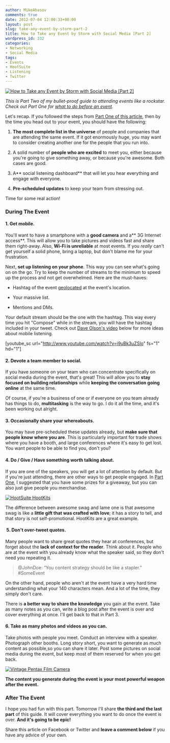 ```yaml
---
author: MikeAbasov
comments: true
date: 2012-07-04 12:00:33+00:00
layout: post
slug: take-any-event-by-storm-part-2
title: How to Take any Event by Storm with Social Media [Part 2]
wordpress_id: 332
categories:
- Networking
- Social Media
tags:
- Events
- HootSuite
- Listening
- Twitter
---
```


[![How to Take any Event by Storm with Social Media [Part 2]](http://marketingbeforefunding.com/wp-content/uploads/2012/07/storm2.png)](http://marketingbeforefunding.com/2012/07/04/take-any-event-by-storm-part-2/)

_This is Part Two of my bullet-proof guide to attending events like a rockstar. Check out Part One for [what to do before an event](http://marketingbeforefunding.com/2012/07/03/take-any-event-by-storm-part-1/)._

Let's recap. If you followed the steps from [Part One of this article](http://marketingbeforefunding.com/2012/07/03/take-any-event-by-storm-part-1/), then by the time you head out to your event, you should have the following:



	
  1. **The most complete list in the universe** of people and companies that are attending the same event. If it got enormously huge, you may want to consider creating another one for the people that you run into.

	
  2. A solid number of **people who are excited** to meet you, either because you're going to give something away, or because you're awesome. Both cases are good.

	
  3. A** social listening dashboard** that will let you hear everything and engage with everyone.

	
  4. **Pre-scheduled updates** to keep your team from stressing out.


Time for some real action!


### During The Event




#### 1. Get mobile.


You'll want to have a smartphone with a **good camera** and a** 3G Internet access**. This will allow you to take pictures and videos fast and share them right-away. Also, **Wi-Fi is unreliable** at most events. If you _really_ can't get yourself a solid phone, bring a laptop, but don't blame me for your frustration.

Next, **set up listening on your phone**. This way you can see what's going on on the go. Try to keep the number of streams to the minimum to speed up the process and not get overwhelmed. Here are the must-haves:



	
  * Hashtag of the event [geolocated](http://marketingbeforefunding.com/2012/06/25/advanced-social-listening-using-geolocation/) at the event's location.

	
  * Your massive list.

	
  * Mentions and DMs.


Your default stream should be the one with the hashtag. This way every time you hit "Compose" while in the stream, you will have the hashtag included in your tweet. Check out [Dave Olson's video](http://www.youtube.com/watch?v=i9uBk3uZSlo) below for more ideas about mobile listening.

[youtube_sc url="http://www.youtube.com/watch?v=i9uBk3uZSlo" fs="1" hd="1"]


#### 2. Devote a team member to social.


If you have someone on your team who can concentrate specifically on social media during the event, that's great! This will allow you to **stay focused on building relationships** while **keeping the conversation going online** at the same time.

Of course, if you're a business of one or if everyone on you team already has things to do, **multitasking** is the way to go. I do it all the time, and it's been working out alright.


#### 3. Occasionally share your whereabouts.


You may have pre-scheduled these updates already, but **make sure that people know where you are**. This is particularly important for trade shows where you have a booth, and large conferences where it's easy to get lost. You want people to be able to find you, don't you?


#### 4. Do / Give / Have something worth talking about.


If you are one of the speakers, you will get a lot of attention by default. But if you're just attending, there are other ways to get people engaged. In [Part One](http://marketingbeforefunding.com/2012/07/03/take-any-event-by-storm-part-1/), I suggested that you have some prizes for a giveaway, but you can also just give people you merchandise.


[![HootSuite HootKits](http://marketingbeforefunding.com/wp-content/uploads/2012/07/L00yQEFsOC.jpeg)](http://lifeofowly.tumblr.com/post/25105003494/hoothoot-welcome-to-the-hootclub-rt-kojbfilms)


The difference between awesome swag and lame one is that awesome swag is like a **little gift that was crafted with love**; it has a story to tell, and that story is not self-promotional. HootKits are a great example.


####  5. Don't over-tweet quotes.


Many people want to share great quotes they hear at conferences, but forget about the **lack of context for the reader**. Think about it. People who are at the event with you already know what the speaker said, so they don't need you repeating it.


> @JohnDoe: “You content strategy should be like a stapler.” #SomeEvent


On the other hand, people who aren't at the event have a very hard time understanding what your 140 characters mean. And a lot of the time, they simply don't care.

There is **a better way to share the knowledge** you gain at the event. Take as many notes as you can, write a blog post after the event is over and cover everything at once. I'll get back to that in Part 3.


#### 6. Take as many photos and videos as you can.


Take photos with people you meet. Conduct an interview with a speaker. Photograph other booths. Long story short, you want to generate as much content as possible,so you can share it later. Post some pictures on social media during the event, but keep most of them reserved for when you get back.


[![Vintage Pentax Film Camera](http://farm1.staticflickr.com/173/420563241_b41c8cabcf.jpg)](http://www.flickr.com/photos/genericface/420563241/)


**The content you generate during the event is your most powerful weapon after the event.**


### After The Event


I hope you had fun with this part. Tomorrow I'll share **the third and the last part** of this guide. It will cover everything you want to do once the event is over. **And it's going to be epic!**

Share this article on Facebook or Twitter and **leave a comment below** if you have any advice of your own.
